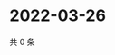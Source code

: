 # 2022-03-26

共 0 条

<!-- BEGIN WEIBO -->
<!-- 最后更新时间 Sat Mar 26 2022 04:16:11 GMT+0800 (China Standard Time) -->

<!-- END WEIBO -->
